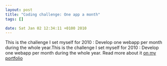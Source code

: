 ```yaml
--- 
layout: post
title: "Coding challenge: One app a month"
tags: []

date: Sat Jan 02 12:34:11 +0100 2010
---
```

This is the challenge I set myself for 2010 : Develop one webapp per month during the whole year.This is the challenge I set myself for 2010 : Develop one webapp per month during the whole year. Read more about it <a href="http://jfoucher.fr/blog/one-app-a-month-challenge/">on my portfolio</a>

